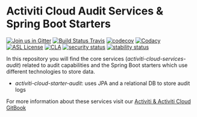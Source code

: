# Activiti Cloud Audit Services & Spring Boot Starters

[![Join us in Gitter](https://badges.gitter.im/Activiti/Activiti7.svg)](https://gitter.im/Activiti/Activiti7?utm_source=badge&utm_medium=badge&utm_campaign=pr-badge&utm_content=badge)
[![Build Status Travis](https://travis-ci.com/Activiti/activiti-cloud-audit-service.svg?branch=develop)](https://travis-ci.com/Activiti/activiti-cloud-audit-service)
[![codecov](https://codecov.io/gh/Activiti/activiti-cloud-audit-service/branch/master/graph/badge.svg)](https://codecov.io/gh/Activiti/activiti-cloud-audit-service)
[![Codacy](https://api.codacy.com/project/badge/Grade/6ebbeabca3a24c0b860b2735c308f05f)](https://www.codacy.com/app/Activiti/activiti-cloud-audit-service?utm_source=github.com&utm_medium=referral&utm_content=Activiti/activiti-cloud-audit-service&utm_campaign=badger)
[![ASL License](https://img.shields.io/hexpm/l/plug.svg)](https://github.com/Activiti/activiti-cloud-audit-service/blob/master/LICENSE.txt)  [![CLA](https://cla-assistant.io/readme/badge/Activiti/activiti-cloud-audit-service)](https://cla-assistant.io/Activiti/activiti-cloud-audit-service)
[![security status](https://www.meterian.com/badge/gh/Activiti/activiti-cloud-audit-service/security)](https://www.meterian.com/report/gh/Activiti/activiti-cloud-audit-service)
[![stability status](https://www.meterian.com/badge/gh/Activiti/activiti-cloud-audit-service/stability)](https://www.meterian.com/report/gh/Activiti/activiti-cloud-audit-service)


In this repository you will find the core services (*activiti-cloud-services-audit*) related to audit capabilities and the Spring Boot starters which use different technologies to store data. 
- *activiti-cloud-starter-audit*: uses JPA and a relational DB to store audit logs

For more information about these services visit our [Activiti & Activiti Cloud GitBook](https://activiti.gitbook.io/activiti-7-developers-guide/components/activiti-cloud-application/audit-service)

